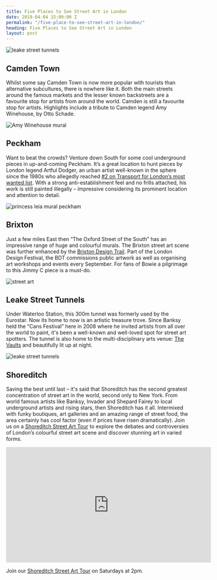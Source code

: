 ```yaml
---
title: Five Places to See Street Art in London
date: 2019-04-04 15:09:00 Z
permalink: "/five-place-to-see-street-art-in-london/"
heading: Five Places to See Street Art in London
layout: post
---
```


![leake street tunnels](/uploads/imageedit_16_6284752070.jpg)

 

## Camden Town 

 
Whilst some say Camden Town is now more popular with tourists than alternative subcultures, there is nowhere like it. Both the main streets around the famous markets and the lesser known backstreets are a favourite stop for artists from around the world. Camden is still a favourite stop for artists. Highlights include a tribute to Camden legend Amy Winehouse, by Otto Schade. 

 

![Amy Winehouse mural](/uploads/imageedit_13_7102353110.jpg) 

 

 

## Peckham 

 

Want to beat the crowds? Venture down South for some cool underground pieces in up-and-coming Peckham. It’s a great location to hunt pieces by London legend Artful Dodger,  an urban artist well-known in the sphere since the 1980s who allegedly reached [#2 on Transport for London’s most wanted list](https://www.independent.co.uk/arts-entertainment/spray-it-loud-1572309.html). With a strong anti-establishment feel and no frills attached, his work is still painted illegally – impressive considering its prominent location and attention to detail.  

 


![princess leia mural peckham](/uploads/imageedit_19_7141694519.jpg) 

 

 

## Brixton 

 

Just a few miles East then “The Oxford Street of the South” has an impressive range of huge and colourful murals. The Brixton street art scene was further enhanced by the [Brixton Design Trail](https://www.brixtondesigntrail.com/). Part of the London Design Festival, the BDT commissions public artwork as well as organising art workshops and events every September. For fans of Bowie a pilgrimage to this Jimmy C piece is a must-do. 

 

 

![street art](/uploads/imageedit_22_8114872623.jpg)

 

 

 

 

## Leake Street Tunnels 

 

Under Waterloo Station, this 300m tunnel was formerly used by the Eurostar. Now its home to now is an artistic treasure trove. Since Banksy held the “Cans Festival” here in 2008 where he invited artists from all over the world to paint, it's been a well-known and well-loved spot for street art spotters. The tunnel is also home to the multi-disciplinary arts venue: [The Vaults](https://www.thevaults.london/) and beautifully lit up at night. 

 

![leake street tunnels](/uploads/imageedit_16_6284752070.jpg)

 

 

## Shoreditch 

 

Saving the best until last – it's said that Shoreditch has the second greatest concentration of street art in the world, second only to New York. From world famous artists like Banksy, Invader and Shepard Fairey to local underground artists and rising stars, then Shoreditch has it all. Intermixed with funky boutiques, art galleries and an amazing range of street food, the area certainly has cool factor (even if prices have risen dramatically). Join us on a [Shoreditch Street Art Tour](https://www.insider-london.co.uk/tours/street-art-tour-london/) to explore the debates and controversies of London’s colourful street art scene and discover stunning art in varied forms. 

 
<iframe width="560" height="315" src="https://www.youtube.com/embed/K2X8Pjrwuxc" frameborder="0" allow="accelerometer; autoplay; encrypted-media; gyroscope; picture-in-picture" allowfullscreen></iframe>

 

Join our [Shoreditch Street Art Tour](https://www.insider-london.co.uk/tours/street-art-tour-london/) on Saturdays at 2pm.